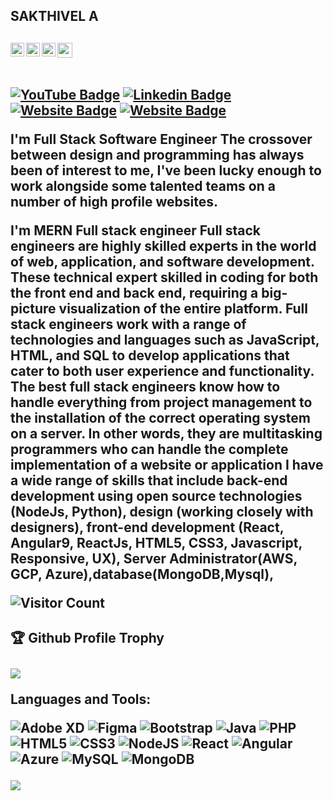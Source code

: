 <h2>SAKTHIVEL A<H2>

<a href="https://www.linkedin.com/in/sakthivel-a-6164bb135/">
  <img align="left" alt="sakthivel Linkdein" width="22px" src="https://cdn.jsdelivr.net/npm/simple-icons@v3/icons/linkedin.svg" />
</a>
<a href="https://github.com/Sakthiveldeveloper6">
  <img align="left" alt="sakthivel Github" width="22px" src="https://cdn.jsdelivr.net/npm/simple-icons@v3/icons/github.svg" />
</a>
<a href="https://www.instagram.com/sha_kti_a/">
  <img align="left" alt="sakthivel Instagram" width="22px" src="https://cdn.jsdelivr.net/npm/simple-icons@v3/icons/instagram.svg" />
</a>
<a href="https://www.youtube.com/channel/UCpmYJCw8qjtZi-S7zs7Z-Pw/">
  <img align="left" alt="sakthivel Youtube" width="24px" src="https://cdn.jsdelivr.net/npm/simple-icons@v3/icons/youtube.svg" />
</a>

<br/>
<br/>

[![YouTube Badge](https://img.shields.io/badge/YouTube-Fullstackdeveloper-red)](https://www.youtube.com/developerfunnel)
[![Linkedin Badge](https://img.shields.io/badge/-Sakthivel-blue?style=flat-square&logo=Linkedin&logoColor=white&link=https://www.linkedin.com/in/sakthivel-a-6164bb135/)](https://www.linkedin.com/in/sakthivel-a-6164bb135/)
[![Website Badge](https://img.shields.io/badge/WebSite-Sakthivel-green)](https://www.sakthivel.me)
[![Website Badge](https://img.shields.io/badge/StackOverflow-Sakthivel-orange)](https://stackoverflow.com/users/14552530/sakthivel-)

I'm
Full Stack Software Engineer
The crossover between design and programming has always been of interest to me, I've been lucky enough to work alongside some talented teams on a number of high profile websites. 

I'm 
MERN Full stack engineer
Full stack engineers are highly skilled experts in the world of web, application, and software development. These technical expert skilled in coding for both the front end and back end, requiring a big-picture visualization of the entire platform. Full stack engineers work with a range of technologies and languages such as JavaScript, HTML, and SQL to develop applications that cater to both user experience and functionality. The best full stack engineers know how to handle everything from project management to the installation of the correct operating system on a server. In other words, they are multitasking programmers who can handle the complete implementation of a website or application
I have a wide range of skills that include back-end development using open source technologies (NodeJs, Python), design (working closely with designers), front-end development (React, Angular9, ReactJs, HTML5, CSS3, Javascript, Responsive, UX), Server Administrator(AWS, GCP, Azure),database(MongoDB,Mysql),

<!--
**Sakthiveldeveloper/Sakthiveldeveloper** is a ✨ _special_ ✨ repository because its `README.md` (this file) appears on your GitHub profile.
-->



![Visitor Count](https://profile-counter.glitch.me/sakthiveldeveloper/count.svg)

<div>
  <h4>🏆 Github Profile Trophy</h4>
  <a href="https://github.com/ryo-ma/github-profile-trophy">
    <img src="https://github-profile-trophy.vercel.app/?username=sakthiveldeveloper&column=7"/>
  </a>
</div>
  

Languages and Tools:


<img alt="Adobe XD" src="https://img.shields.io/badge/adobexd-%23FF26BE.svg?style=flat-square&logo=adobexd&logoColor=white"/> <img alt="Figma" src="https://img.shields.io/badge/figma-%23F24E1E.svg?style=flat-square&logo=figma&logoColor=white"/> <img alt="Bootstrap" src="https://img.shields.io/badge/bootstrap-%23563D7C.svg?style=flat-square&logo=bootstrap&logoColor=white"/> <img alt="Java" src="https://img.shields.io/badge/java-%23ED8B00.svg?style=flat-square&logo=java&logoColor=white"/> <img alt="PHP" src="https://img.shields.io/badge/php-%23777BB4.svg?style=flat-square&logo=php&logoColor=white"/> <img alt="HTML5" src="https://img.shields.io/badge/html5-%23E34F26.svg?style=flat-square&logo=html5&logoColor=white"/> <img alt="CSS3" src="https://img.shields.io/badge/css3-%231572B6.svg?style=flat-square&logo=css3&logoColor=white"/> <img alt="NodeJS" src="https://img.shields.io/badge/node.js-%2343853D.svg?style=flat-square&logo=node-dot-js&logoColor=white"/> <img alt="React" src="https://img.shields.io/badge/react-%2320232a.svg?style=flat-square&logo=react&logoColor=%2361DAFB"/> <img alt="Angular" src="https://img.shields.io/badge/angular-%23DD0031.svg?flat-square&logo=angular&logoColor=white"/> <img alt="Azure" src="https://img.shields.io/badge/azure-%230072C6.svg?style=flat-square&logo=azure-devops&logoColor=white"/> <img alt="MySQL" src="https://img.shields.io/badge/mysql-%2300f.svg?style=flat-square&logo=mysql&logoColor=white"/> <img alt="MongoDB" src ="https://img.shields.io/badge/MongoDB-%234ea94b.svg?style=flat-square&logo=mongodb&logoColor=white"/>

![](https://activity-graph.herokuapp.com/graph?username=sakthiveldeveloper&theme=react-dark&area=true)



